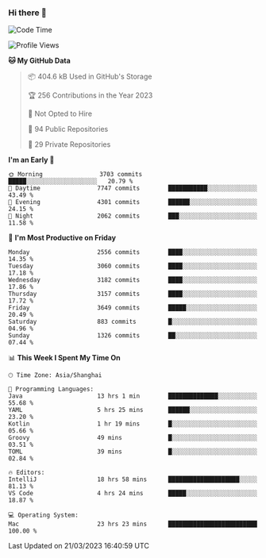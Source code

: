 ### Hi there 👋

<!--
**qbosen/qbosen** is a ✨ _special_ ✨ repository because its `README.md` (this file) appears on your GitHub profile.

Here are some ideas to get you started:

- 🔭 I’m currently working on ...
- 🌱 I’m currently learning ...
- 👯 I’m looking to collaborate on ...
- 🤔 I’m looking for help with ...
- 💬 Ask me about ...
- 📫 How to reach me: ...
- 😄 Pronouns: ...
- ⚡ Fun fact: ...
-->

<!--START_SECTION:waka-->
![Code Time](http://img.shields.io/badge/Code%20Time-1%2C216%20hrs%209%20mins-blue)

![Profile Views](http://img.shields.io/badge/Profile%20Views-1-blue)

**🐱 My GitHub Data** 

> 📦 404.6 kB Used in GitHub's Storage 
 > 
> 🏆 256 Contributions in the Year 2023
 > 
> 🚫 Not Opted to Hire
 > 
> 📜 94 Public Repositories 
 > 
> 🔑 29 Private Repositories 
 > 
**I'm an Early 🐤** 

```text
🌞 Morning                3703 commits        █████░░░░░░░░░░░░░░░░░░░░   20.79 % 
🌆 Daytime                7747 commits        ███████████░░░░░░░░░░░░░░   43.49 % 
🌃 Evening                4301 commits        ██████░░░░░░░░░░░░░░░░░░░   24.15 % 
🌙 Night                  2062 commits        ███░░░░░░░░░░░░░░░░░░░░░░   11.58 % 
```
📅 **I'm Most Productive on Friday** 

```text
Monday                   2556 commits        ████░░░░░░░░░░░░░░░░░░░░░   14.35 % 
Tuesday                  3060 commits        ████░░░░░░░░░░░░░░░░░░░░░   17.18 % 
Wednesday                3182 commits        ████░░░░░░░░░░░░░░░░░░░░░   17.86 % 
Thursday                 3157 commits        ████░░░░░░░░░░░░░░░░░░░░░   17.72 % 
Friday                   3649 commits        █████░░░░░░░░░░░░░░░░░░░░   20.49 % 
Saturday                 883 commits         █░░░░░░░░░░░░░░░░░░░░░░░░   04.96 % 
Sunday                   1326 commits        ██░░░░░░░░░░░░░░░░░░░░░░░   07.44 % 
```


📊 **This Week I Spent My Time On** 

```text
🕑︎ Time Zone: Asia/Shanghai

💬 Programming Languages: 
Java                     13 hrs 1 min        ██████████████░░░░░░░░░░░   55.68 % 
YAML                     5 hrs 25 mins       ██████░░░░░░░░░░░░░░░░░░░   23.20 % 
Kotlin                   1 hr 19 mins        █░░░░░░░░░░░░░░░░░░░░░░░░   05.66 % 
Groovy                   49 mins             █░░░░░░░░░░░░░░░░░░░░░░░░   03.51 % 
TOML                     39 mins             █░░░░░░░░░░░░░░░░░░░░░░░░   02.84 % 

🔥 Editors: 
IntelliJ                 18 hrs 58 mins      ████████████████████░░░░░   81.13 % 
VS Code                  4 hrs 24 mins       █████░░░░░░░░░░░░░░░░░░░░   18.87 % 

💻 Operating System: 
Mac                      23 hrs 23 mins      █████████████████████████   100.00 % 
```


 Last Updated on 21/03/2023 16:40:59 UTC
<!--END_SECTION:waka-->

